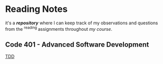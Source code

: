 # Reading Notes

it's a ***repository*** where I can keep track of my observations and questions from the <sup> reading </sup> assignments throughout *my course*.

## Code 401 - Advanced Software Development

[TDD](./tdd/tdd.md)